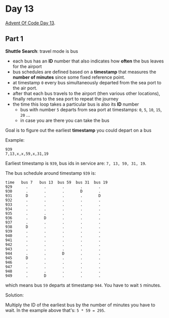 # Day 13

[Advent Of Code Day 13](https://adventofcode.com/2020/day/13).

## Part 1

**Shuttle Search**: travel mode is bus

* each bus has an **ID** number that also indicates how **often** the bus leaves for the airport
* bus schedules are defined based on a **timestamp** that measures the **number of minutes** since some fixed reference point.
* at timestamp `0` every bus simultaneously departed from the sea port to the air port.
* after that each bus travels to the airport (then various other locations), finally returns to the sea port to repeat the journey
* the time this loop takes a particular bus is also its **ID** number
  * bus with number `5` departs from sea port at timestamps: `0`, `5`, `10`, `15`, `20` ...
  * in case you are there you can take the bus

Goal is to figure out the earliest **timestamp** you could depart on a bus

Example:

```
939
7,13,x,x,59,x,31,19
```

Earliest timestamp is `939`, bus ids in service are: `7, 13, 59, 31, 19`.

The bus schedule around timestamp `939` is:

```
time   bus 7   bus 13  bus 59  bus 31  bus 19
929      .       .       .       .       .
930      .       .       .       D       .
931      D       .       .       .       D
932      .       .       .       .       .
933      .       .       .       .       .
934      .       .       .       .       .
935      .       .       .       .       .
936      .       D       .       .       .
937      .       .       .       .       .
938      D       .       .       .       .
939      .       .       .       .       .
940      .       .       .       .       .
941      .       .       .       .       .
942      .       .       .       .       .
943      .       .       .       .       .
944      .       .       D       .       .
945      D       .       .       .       .
946      .       .       .       .       .
947      .       .       .       .       .
948      .       .       .       .       .
949      .       D       .       .       .
```

which means bus `59` departs at timestamp `944`. You have to wait `5` minutes.

Solution:

Multiply the ID of the earliest bus by the number of minutes you have to wait. In the example above that's: `5 * 59 = 295`.
